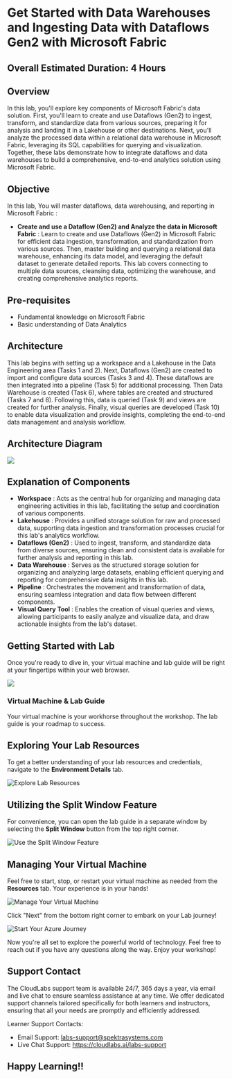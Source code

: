 # Get Started with Data Warehouses and Ingesting Data with Dataflows Gen2 with Microsoft Fabric

## Overall Estimated Duration: 4 Hours

## Overview

In this lab, you'll explore key components of Microsoft Fabric's data solution. First, you'll learn to create and use Dataflows (Gen2) to ingest, transform, and standardize data from various sources, preparing it for analysis and landing it in a Lakehouse or other destinations. Next, you'll analyze the processed data within a relational data warehouse in Microsoft Fabric, leveraging its SQL capabilities for querying and visualization. Together, these labs demonstrate how to integrate dataflows and data warehouses to build a comprehensive, end-to-end analytics solution using Microsoft Fabric.

## Objective

In this lab, You will master dataflows, data warehousing, and reporting in Microsoft Fabric :

- **Create and use a Dataflow (Gen2) and Analyze the data in Microsoft Fabric** : Learn to create and use Dataflows (Gen2) in Microsoft Fabric for efficient data ingestion, transformation, and standardization from various sources. Then, master building and querying a relational data warehouse, enhancing its data model, and leveraging the default dataset to generate detailed reports. This lab covers connecting to multiple data sources, cleansing data, optimizing the warehouse, and creating comprehensive analytics reports.

## Pre-requisites

- Fundamental knowledge on Microsoft Fabric
- Basic understanding of Data Analytics

## Architecture

This lab begins with setting up a workspace and a Lakehouse in the Data Engineering area (Tasks 1 and 2). Next, Dataflows (Gen2) are created to import and configure data sources (Tasks 3 and 4). These dataflows are then integrated into a pipeline (Task 5) for additional processing. Then  Data Warehouse is created (Task 6), where tables are created and structured (Tasks 7 and 8). Following this, data is queried (Task 9) and views are created for further analysis. Finally, visual queries are developed (Task 10) to enable data visualization and provide insights, completing the end-to-end data management and analysis workflow.

## Architecture Diagram

![](./Images/updated-arch-new.png)

## Explanation of Components

- **Workspace** : Acts as the central hub for organizing and managing data engineering activities in this lab, facilitating the setup and coordination of various components.
- **Lakehouse** : Provides a unified storage solution for raw and processed data, supporting data ingestion and transformation processes crucial for this lab's analytics workflow.
- **Dataflows (Gen2)** : Used to ingest, transform, and standardize data from diverse sources, ensuring clean and consistent data is available for further analysis and reporting in this lab.
- **Data Warehouse** : Serves as the structured storage solution for organizing and analyzing large datasets, enabling efficient querying and reporting for comprehensive data insights in this lab.
- **Pipeline** : Orchestrates the movement and transformation of data, ensuring seamless integration and data flow between different components.
- **Visual Query Tool** :  Enables the creation of visual queries and views, allowing participants to easily analyze and visualize data, and draw actionable insights from the lab's dataset.

## Getting Started with Lab

Once you're ready to dive in, your virtual machine and lab guide will be right at your fingertips within your web browser.
 
![](./Images/updatedimg1.png)

### Virtual Machine & Lab Guide
 
Your virtual machine is your workhorse throughout the workshop. The lab guide is your roadmap to success.
 
## Exploring Your Lab Resources
 
To get a better understanding of your lab resources and credentials, navigate to the **Environment Details** tab.
 
![Explore Lab Resources](./Images/updatedimg2.png)
 
## Utilizing the Split Window Feature
 
For convenience, you can open the lab guide in a separate window by selecting the **Split Window** button from the top right corner.
 
![Use the Split Window Feature](./Images/updatedimg3.png)
 
## Managing Your Virtual Machine
 
Feel free to start, stop, or restart your virtual machine as needed from the **Resources** tab. Your experience is in your hands!
 
![Manage Your Virtual Machine](./Images/updatedimg4.png)
 
 
 Click "Next" from the bottom right corner to embark on your Lab journey!
 
  ![Start Your Azure Journey](./Images/next.png)
 
Now you're all set to explore the powerful world of technology. Feel free to reach out if you have any questions along the way. Enjoy your workshop!

## Support Contact

The CloudLabs support team is available 24/7, 365 days a year, via email and live chat to ensure seamless assistance at any time. We offer dedicated support channels tailored specifically for both learners and instructors, ensuring that all your needs are promptly and efficiently addressed.

Learner Support Contacts:

- Email Support: labs-support@spektrasystems.com
- Live Chat Support: https://cloudlabs.ai/labs-support

## Happy Learning!!
